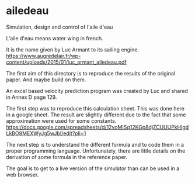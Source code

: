# ailedeau
Simulation, design and control of l'aile d'eau


L'aile d'eau means water wing in french.

It is the name given by Luc Armant to its sailing engine. 
https://www.augredelair.fr/wp-content/uploads/2015/01/luc_armant_ailedeau.pdf

The first aim of this directory is to reproduce the results of the original paper.
And maybe build on them.

An excel based velocity prediction program was created by Luc and shared in Annex D page 129.

The first step was to reproduce this calculation sheet.
This was done here in a google sheet.
The result are slightly different due to the fact that some approximation were used for some constants.
https://docs.google.com/spreadsheets/d/12voMISq12KGp8djZCUUUPkHIgdLkBO8MEXWyJg5wJbI/edit?pli=1

The next step is to understand the different formula and to code them in a proper programming language.
Unfortunately, there are little details on the derivation of some formula in the reference paper.

The goal is to get to a live version of the simulator than can be used in a web browser.




